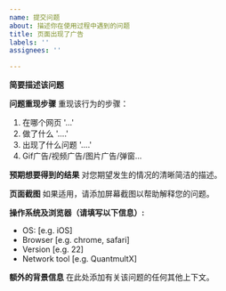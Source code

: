 ```yaml
---
name: 提交问题
about: 描述你在使用过程中遇到的问题
title: 页面出现了广告
labels: ''
assignees: ''

---
```


**简要描述该问题**

**问题重现步骤**
重现该行为的步骤：
1. 在哪个网页 '...'
2. 做了什么 '....'
3. 出现了什么问题 '....'
4. Gif广告/视频广告/图片广告/弹窗...

**预期想要得到的结果**
对您期望发生的情况的清晰简洁的描述。

**页面截图**
如果适用，请添加屏幕截图以帮助解释您的问题。

**操作系统及浏览器（请填写以下信息）:**
 - OS: [e.g. iOS]
 - Browser [e.g. chrome, safari]
 - Version [e.g. 22]
 - Network tool [e.g. QuantmultX]

**额外的背景信息**
在此处添加有关该问题的任何其他上下文。
